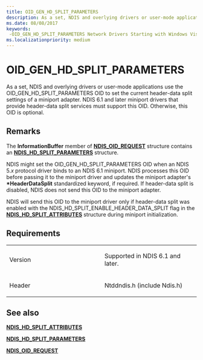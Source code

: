 ```yaml
---
title: OID_GEN_HD_SPLIT_PARAMETERS
description: As a set, NDIS and overlying drivers or user-mode applications use the OID_GEN_HD_SPLIT_PARAMETERS OID to set the current header-data split settings of a miniport adapter.
ms.date: 08/08/2017
keywords: 
 -OID_GEN_HD_SPLIT_PARAMETERS Network Drivers Starting with Windows Vista
ms.localizationpriority: medium
---
```


# OID\_GEN\_HD\_SPLIT\_PARAMETERS


As a set, NDIS and overlying drivers or user-mode applications use the OID\_GEN\_HD\_SPLIT\_PARAMETERS OID to set the current header-data split settings of a miniport adapter. NDIS 6.1 and later miniport drivers that provide header-data split services must support this OID. Otherwise, this OID is optional.

Remarks
-------

The **InformationBuffer** member of [**NDIS\_OID\_REQUEST**](/windows-hardware/drivers/ddi/ndis/ns-ndis-_ndis_oid_request) structure contains an [**NDIS\_HD\_SPLIT\_PARAMETERS**](/windows-hardware/drivers/ddi/ntddndis/ns-ntddndis-_ndis_hd_split_parameters) structure.

NDIS might set the OID\_GEN\_HD\_SPLIT\_PARAMETERS OID when an NDIS 5.*x* protocol driver binds to an NDIS 6.1 miniport. NDIS processes this OID before passing it to the miniport driver and updates the miniport adapter's **\*HeaderDataSplit** standardized keyword, if required. If header-data split is disabled, NDIS does not send this OID to the miniport adapter.

NDIS will send this OID to the miniport driver only if header-data split was enabled with the NDIS\_HD\_SPLIT\_ENABLE\_HEADER\_DATA\_SPLIT flag in the [**NDIS\_HD\_SPLIT\_ATTRIBUTES**](/windows-hardware/drivers/ddi/ndis/ns-ndis-_ndis_hd_split_attributes) structure during miniport initialization.

Requirements
------------

<table>
<colgroup>
<col width="50%" />
<col width="50%" />
</colgroup>
<tbody>
<tr class="odd">
<td><p>Version</p></td>
<td><p>Supported in NDIS 6.1 and later.</p></td>
</tr>
<tr class="even">
<td><p>Header</p></td>
<td>Ntddndis.h (include Ndis.h)</td>
</tr>
</tbody>
</table>

## See also


[**NDIS\_HD\_SPLIT\_ATTRIBUTES**](/windows-hardware/drivers/ddi/ndis/ns-ndis-_ndis_hd_split_attributes)

[**NDIS\_HD\_SPLIT\_PARAMETERS**](/windows-hardware/drivers/ddi/ntddndis/ns-ntddndis-_ndis_hd_split_parameters)

[**NDIS\_OID\_REQUEST**](/windows-hardware/drivers/ddi/ndis/ns-ndis-_ndis_oid_request)

 

